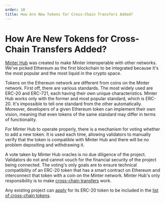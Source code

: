 ```yaml
---
order: 18
title: How Are New Tokens for Cross-Chain Transfers Added?
---
```


# How Are New Tokens for Cross-Chain Transfers Added?

[Minter Hub](/earn/minter-hub) was created to make Minter interoperable with other networks. We've picked Ethereum as the first blockchain to be integrated because it's the most popular and the most liquid in the crypto space.

Tokens on the Ethereum network are different from coins on the Minter network. First off, there are various standards. The most widely used are ERC-20 and ERC-721, each having their own unique characteristics. Minter Hub works only with the former and most popular standard, which is ERC-20. It's impossible to tell one standard from the other automatically. Moreover, developers of a given Ethereum token can implement their own vision, meaning that even tokens of the same standard may differ in terms of functionality.

For Minter Hub to operate properly, there is a mechanism for voting whether to add a new token. It is used each time, allowing validators to manually verify that the token is compatible with Minter Hub and there will be no problem depositing and withdrawing it.

A vote taken by Minter Hub oracles is no due diligence of the project. Validators do not and cannot vouch for the financial security of the project being connected. The voting's only goals are to ensure technical compatibility of an ERC-20 token that has a smart contract on Ethereum and interconnect that token with a coin on the Minter network. Minter Hub's only responsibility is to make [cross-chain transfers](/earn/cross-chain) work. 

Any existing project can [apply](https://minterteam.medium.com/e85e9f3bb028#1bbe) for its ERC-20 token to be included in the [list of cross-chain tokens](/earn/cross-chain#which-tokens-are-available-to-be-transferred-cross-chain).
